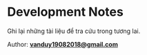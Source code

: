 # Development Notes

Ghi lại những tài liệu để tra cứu trong tương lai.

Author:
**vanduy19082018@gmail.com**